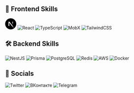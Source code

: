 ## 🚀 Frontend Skills

<p align="left">
  <img src="https://raw.githubusercontent.com/devicons/devicon/master/icons/nextjs/nextjs-original.svg" width="36" height="36" alt="NextJs" />
  <img src="https://cdn.jsdelivr.net/gh/devicons/devicon/icons/react/react-original.svg" width="36" height="36" alt="React" />
  <img src="https://cdn.jsdelivr.net/gh/devicons/devicon/icons/typescript/typescript-original.svg" width="36" height="36" alt="TypeScript" />
  <img src="https://mobx.js.org/assets/mobx.png" width="36" height="36" alt="MobX" />
  <img src="https://tailwindcss.com/_next/static/media/tailwindcss-mark.d52e9897.svg" width="36" height="36" alt="TailwindCSS" />
</p>

## 🛠 Backend Skills

<p align="left">
  <img src="https://upload.wikimedia.org/wikipedia/commons/thumb/a/a8/NestJS.svg/1242px-NestJS.svg.png?20221211225055" width="36" height="36" alt="NestJS" />
  <img src="https://cdn.jsdelivr.net/gh/devicons/devicon/icons/prisma/prisma-original.svg" width="36" height="36" alt="Prisma" />
  <img src="https://cdn.jsdelivr.net/gh/devicons/devicon/icons/postgresql/postgresql-original.svg" width="36" height="36" alt="PostgreSQL" />
  <img src="https://cdn.jsdelivr.net/gh/devicons/devicon/icons/redis/redis-original.svg" width="36" height="36" alt="Redis" />
  <img src="https://www.logo.wine/a/logo/Amazon_Web_Services/Amazon_Web_Services-Logo.wine.svg" width="36" height="36" alt="AWS" />
  <img src="https://cdn.worldvectorlogo.com/logos/docker-4.svg" width="36" height="36" alt="Docker" />
</p>

## 🔗 Socials

<p align="left">
  <img src="https://upload.wikimedia.org/wikipedia/commons/thumb/5/53/X_logo_2023_original.svg/450px-X_logo_2023_original.svg.png?20230728155658" width="36" height="36" alt="Twitter" />
  <img src="https://upload.wikimedia.org/wikipedia/commons/thumb/f/f3/VK_Compact_Logo_%282021-present%29.svg/72px-VK_Compact_Logo_%282021-present%29.svg.png" width="36" height="36" alt="ВКонтакте" />
  <img src="https://upload.wikimedia.org/wikipedia/commons/thumb/8/83/Telegram_2019_Logo.svg/768px-Telegram_2019_Logo.svg.png" width="36" height="36" alt="Telegram" />
</p>
